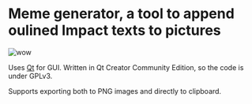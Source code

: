 # Meme generator, a tool to append oulined Impact texts to pictures

![wow](http://i.imgur.com/uoL3DXR.png)

Uses [Qt](https://www.qt.io/) for GUI. Written in Qt Creator Community Edition, so the code is under GPLv3.

Supports exporting both to PNG images and directly to clipboard.